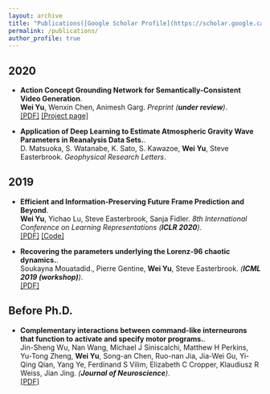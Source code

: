 ```yaml
---
layout: archive
title: "Publications([Google Scholar Profile](https://scholar.google.ca/citations?hl=en&user=smZffVEAAAAJ))"
permalink: /publications/
author_profile: true
---
```




## 2020
* <b>Action Concept Grounding Network for Semantically-Consistent Video Generation</b>. <br>
<b>Wei Yu</b>, Wenxin Chen, Animesh Garg. <i> Preprint (**under review**)</i>.<br>
[[PDF]](https://openreview.net/pdf?id=4_57x7xhymn)
[[Project page]](https://iclr-acgn.github.io/ACGN/)

* <b>Application of Deep Learning to Estimate Atmospheric Gravity Wave Parameters in Reanalysis Data Sets.</b>. <br>
D. Matsuoka, S. Watanabe, K. Sato, S. Kawazoe, <b>Wei Yu</b>, Steve Easterbrook. <i>Geophysical Research Letters</i>.<br>

## 2019
* <b>Efficient and Information-Preserving Future Frame Prediction and Beyond</b>. <br>
<b>Wei Yu</b>, Yichao Lu, Steve Easterbrook, Sanja Fidler. <i> 8th International Conference on Learning Representations (**ICLR 2020**)</i>.<br>
[[PDF]](https://openreview.net/pdf?id=B1eY_pVYvB)
[[Code]](https://github.com/gnosisyuw/CrevNet-Traffic4cast)

* <b>Recovering the parameters underlying the Lorenz-96 chaotic dynamics.</b>. <br>
Soukayna Mouatadid., Pierre Gentine, <b>Wei Yu</b>, Steve Easterbrook. <i>(**ICML 2019 (workshop)**)</i>.<br>
[[PDF]](https://arxiv.org/pdf/1906.06786.pdf)

## Before Ph.D.
* <b>Complementary interactions between command-like interneurons that function to activate and specify motor programs.</b>. <br>
Jin-Sheng Wu, Nan Wang, Michael J Siniscalchi, Matthew H Perkins, Yu-Tong Zheng, <b>Wei Yu</b>, Song-an Chen, Ruo-nan Jia, Jia-Wei Gu, Yi-Qing Qian, Yang Ye, Ferdinand S Vilim, Elizabeth C Cropper, Klaudiusz R Weiss, Jian Jing. <i>(**Journal of Neuroscience**)</i>.<br> 
[[PDF]](https://www.jneurosci.org/content/jneuro/34/19/6510.full.pdf)
